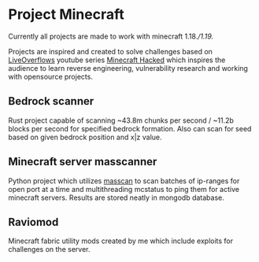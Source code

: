 # Project Minecraft

Currently all projects are made to work with minecraft 1.18.*/1.19.*

Projects are inspired and created to solve challenges based on [LiveOverflows](https://github.com/LiveOverflow) youtube series [Minecraft Hacked](https://www.youtube.com/watch?v=Ekcseve-mOg&list=PLhixgUqwRTjwvBI-hmbZ2rpkAl4lutnJG) which inspires the audience to learn reverse engineering, vulnerability research and working with opensource projects.

## Bedrock scanner

Rust project capable of scanning ~43.8m chunks per second / ~11.2b blocks per second for specified bedrock formation. Also can scan for seed based on given bedrock position and x|z value.

## Minecraft server masscanner

Python project which utilizes [masscan](https://github.com/robertdavidgraham/masscan) to scan batches of ip-ranges for open port at a time and multithreading mcstatus to ping them for active minecraft servers. Results are stored neatly in mongodb database.

## Raviomod

Minecraft fabric utility mods created by me which include exploits for challenges on the server.
